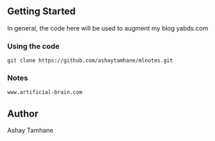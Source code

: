 ## Getting Started

In general, the code here will be used to augment my blog yabds.com

### Using the code

```
git clone https://github.com/ashaytamhane/mlnotes.git
```

### Notes

```
www.artificial-brain.com
```

## Author

Ashay Tamhane


